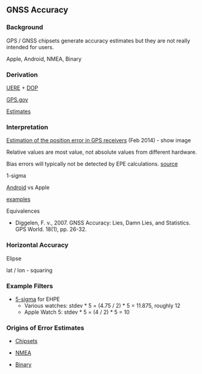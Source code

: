 ## GNSS Accuracy

### Background

GPS / GNSS chipsets generate accuracy estimates but they are not really intended for users.

Apple, Android, NMEA, Binary



### Derivation

[UERE](uere.md) + [DOP](dop.md)

[GPS.gov](gps.md)

[Estimates](estimates.md)



### Interpretation

[Estimation of the position error in GPS receivers](https://www.foi.se/rest-api/report/FOI-R--3840--SE) (Feb 2014) - show image

Relative values are most value, not absolute values from different hardware.

Bias errors will typically not be detected by EPE calculations.   [source](http://gpsinformation.net/main/epenew.txt)

1-sigma

[Android](android.md) vs Apple

[examples](examples.md)

Equivalences

- Diggelen, F. v., 2007. GNSS Accuracy: Lies, Damn Lies, and Statistics. GPS World. 18(1), pp. 26-32.



### Horizontal Accuracy

Elipse

lat / lon - squaring



### Example Filters

- [5-sigma](https://www.gigacalculator.com/img/calculators/six-sigma-process.png) for EHPE
  - Various watches: stdev * 5 = (4.75 / 2) * 5 = 11.875, roughly 12
  - Apple Watch 5: stdev * 5 = (4 / 2) * 5 = 10



### Origins of Error Estimates

- [Chipsets](chipsets/README.md)

- [NMEA](nmea/README.md)

- [Binary](binary/README.md)

